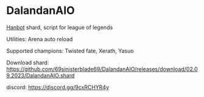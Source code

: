 # DalandanAIO
[Hanbot](https://t.me/hanbot_never_die) shard, script for league of legends

Utilities: Arena auto reload

Supported champions:
Twisted fate, Xerath, Yasuo

Download shard: https://github.com/69sinisterblade69/DalandanAIO/releases/download/02.09.2023/DalandanAIO.shard

discord: https://discord.gg/9cxRCHYR4y
